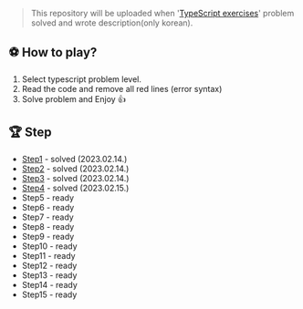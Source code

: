 > This repository will be uploaded when '[TypeScript exercises](https://typescript-exercises.github.io)' problem solved and wrote description(only korean).

## ⚽️ How to play?
1. Select typescript problem level.
2. Read the code and remove all red lines (error syntax)
3. Solve problem and Enjoy 👍

## 🏆 Step
* [Step1](/src/step1) - solved (2023.02.14.)
* [Step2](/src/step2) - solved (2023.02.14.)
* [Step3](/src/step3) - solved (2023.02.14.)
* [Step4](/src/step4) - solved (2023.02.15.)
* Step5 - ready
* Step6 - ready
* Step7 - ready
* Step8 - ready
* Step9 - ready
* Step10 - ready
* Step11 - ready
* Step12 - ready
* Step13 - ready
* Step14 - ready
* Step15 - ready